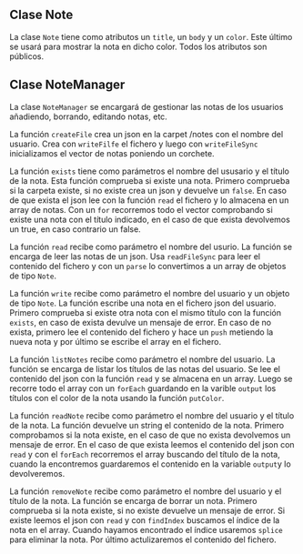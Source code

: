 ## Clase Note

La clase `Note` tiene como atributos un `title`, un `body` y un `color`. Este último se usará para mostrar la nota en dicho color. Todos los atributos son públicos.

## Clase NoteManager

La clase `NoteManager` se encargará de gestionar las notas de los usuarios añadiendo, borrando, editando notas, etc.

La función `createFile` crea un json en la carpet /notes con el nombre del usuario. Crea con `writeFilfe` el fichero y luego con `writeFileSync` inicializamos el vector de notas poniendo un corchete.

La función `exists` tiene como parámetros el nombre del ususario y el título de la nota. Esta función comprueba si existe una nota. Primero comprueba si la carpeta existe, si no existe crea un json y devuelve un `false`. En caso de que exista el json lee con la función `read` el fichero y lo almacena en un array de notas. Con un `for` recorremos todo el vector comprobando si existe una nota con el título indicado, en el caso de que exista devolvemos un true, en caso contrario un false.

La función `read` recibe como parámetro el nombre del usurio. La función se encarga de leer las notas de un json. Usa `readFileSync` para leer el contenido del fichero y con un `parse` lo convertimos a un array de objetos de tipo `Note`.

La función `write` recibe como parámetro el nombre del usuario y un objeto de tipo `Note`. La función escribe una nota en el fichero json del usuario. Primero comprueba si existe otra nota con el mismo título con la función `exists`, en caso de exista devulve un mensaje de error. En caso de no exista, primero lee el contenido del fichero y hace un `push` metiendo la nueva nota y por último se escribe el array en el fichero.

La función `listNotes` recibe como parámetro  el nombre del usuario. La función se encarga de listar los títulos de las notas del usuario. Se lee el contenido del json con la función `read` y se almacena en un array. Luego se recorre todo el array con un `forEach` guardando en la varible `output` los títulos con el color de la nota usando la función `putColor`.

La función `readNote` recibe como parámetro el nombre del usuario y el título de la nota. La función devuelve un string el contenido de la nota. Primero comprobamos si la nota existe, en el caso de que no exista devolvemos un mensaje de error. En el caso de que exista leemos el contenido del json con `read` y con el `forEach` recorremos el array buscando del título de la nota, cuando la encontremos guardaremos el contenido en la variable `output`y lo devolveremos.

La función `removeNote` recibe como parámetro el nombre del usuario y el título de la nota. La función se encarga de borrar un nota. Primero comprueba si la nota existe, si no existe devuelve un mensaje de error. Si existe leemos el json con `read` y con `findIndex` buscamos el índice de la nota en el array. Cuando hayamos encontrado el índice usaremos `splice` para eliminar la nota. Por último actulizaremos el contenido del fichero.